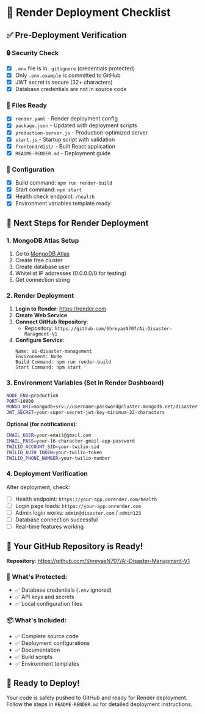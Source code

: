 # 🚀 Render Deployment Checklist

## ✅ Pre-Deployment Verification

### 🔒 Security Check
- [x] `.env` file is in `.gitignore` (credentials protected)
- [x] Only `.env.example` is committed to GitHub
- [x] JWT secret is secure (32+ characters)
- [x] Database credentials are not in source code

### 📁 Files Ready
- [x] `render.yaml` - Render deployment config
- [x] `package.json` - Updated with deployment scripts
- [x] `production-server.js` - Production-optimized server
- [x] `start.js` - Startup script with validation
- [x] `frontend/dist/` - Built React application
- [x] `README-RENDER.md` - Deployment guide

### 🔧 Configuration
- [x] Build command: `npm run render-build`
- [x] Start command: `npm start`
- [x] Health check endpoint: `/health`
- [x] Environment variables template ready

## 🎯 Next Steps for Render Deployment

### 1. MongoDB Atlas Setup
1. Go to [MongoDB Atlas](https://cloud.mongodb.com/)
2. Create free cluster
3. Create database user
4. Whitelist IP addresses (0.0.0.0/0 for testing)
5. Get connection string

### 2. Render Deployment
1. **Login to Render**: https://render.com
2. **Create Web Service**
3. **Connect GitHub Repository**: 
   - Repository: `https://github.com/ShreyasN707/Ai-Disaster-Managment-V1`
4. **Configure Service**:
   ```
   Name: ai-disaster-management
   Environment: Node
   Build Command: npm run render-build
   Start Command: npm start
   ```

### 3. Environment Variables (Set in Render Dashboard)
```bash
NODE_ENV=production
PORT=10000
MONGO_URI=mongodb+srv://username:password@cluster.mongodb.net/disaster-management
JWT_SECRET=your-super-secret-jwt-key-minimum-32-characters
```

**Optional (for notifications):**
```bash
EMAIL_USER=your-email@gmail.com
EMAIL_PASS=your-16-character-gmail-app-password
TWILIO_ACCOUNT_SID=your-twilio-sid
TWILIO_AUTH_TOKEN=your-twilio-token
TWILIO_PHONE_NUMBER=your-twilio-number
```

### 4. Deployment Verification
After deployment, check:
- [ ] Health endpoint: `https://your-app.onrender.com/health`
- [ ] Login page loads: `https://your-app.onrender.com`
- [ ] Admin login works: `admin@disaster.com` / `admin123`
- [ ] Database connection successful
- [ ] Real-time features working

## 🎉 Your GitHub Repository is Ready!

**Repository**: https://github.com/ShreyasN707/Ai-Disaster-Managment-V1

### 🔐 What's Protected:
- ✅ Database credentials (`.env` ignored)
- ✅ API keys and secrets
- ✅ Local configuration files

### 📦 What's Included:
- ✅ Complete source code
- ✅ Deployment configurations
- ✅ Documentation
- ✅ Build scripts
- ✅ Environment templates

## 🚀 Ready to Deploy!
Your code is safely pushed to GitHub and ready for Render deployment. Follow the steps in `README-RENDER.md` for detailed deployment instructions.
